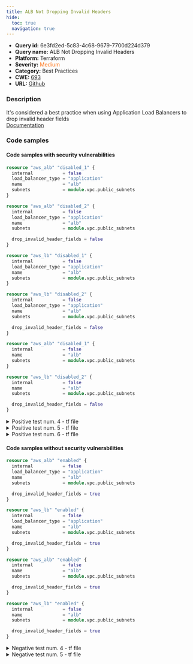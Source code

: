 ```yaml
---
title: ALB Not Dropping Invalid Headers
hide:
  toc: true
  navigation: true
---
```


<style>
  .highlight .hll {
    background-color: #ff171742;
  }
  .md-content {
    max-width: 1100px;
    margin: 0 auto;
  }
</style>

-   **Query id:** 6e3fd2ed-5c83-4c68-9679-7700d224d379
-   **Query name:** ALB Not Dropping Invalid Headers
-   **Platform:** Terraform
-   **Severity:** <span style="color:#ff7213">Medium</span>
-   **Category:** Best Practices
-   **CWE:** <a href="https://cwe.mitre.org/data/definitions/693.html" onclick="newWindowOpenerSafe(event, 'https://cwe.mitre.org/data/definitions/693.html')">693</a>
-   **URL:** [Github](https://github.com/Checkmarx/kics/tree/master/assets/queries/terraform/aws/alb_not_dropping_invalid_headers)

### Description
It's considered a best practice when using Application Load Balancers to drop invalid header fields<br>
[Documentation](https://registry.terraform.io/providers/hashicorp/aws/latest/docs/resources/lb#drop_invalid_header_fields)

### Code samples
#### Code samples with security vulnerabilities
```tf title="Positive test num. 1 - tf file" hl_lines="1 14"
resource "aws_alb" "disabled_1" {
  internal           = false
  load_balancer_type = "application"
  name               = "alb"
  subnets            = module.vpc.public_subnets
}

resource "aws_alb" "disabled_2" {
  internal           = false
  load_balancer_type = "application"
  name               = "alb"
  subnets            = module.vpc.public_subnets

  drop_invalid_header_fields = false
}

```
```tf title="Positive test num. 2 - tf file" hl_lines="1 14"
resource "aws_lb" "disabled_1" {
  internal           = false
  load_balancer_type = "application"
  name               = "alb"
  subnets            = module.vpc.public_subnets
}

resource "aws_lb" "disabled_2" {
  internal           = false
  load_balancer_type = "application"
  name               = "alb"
  subnets            = module.vpc.public_subnets

  drop_invalid_header_fields = false
}

```
```tf title="Positive test num. 3 - tf file" hl_lines="1 12"
resource "aws_alb" "disabled_1" {
  internal           = false
  name               = "alb"
  subnets            = module.vpc.public_subnets
}

resource "aws_lb" "disabled_2" {
  internal           = false
  name               = "alb"
  subnets            = module.vpc.public_subnets

  drop_invalid_header_fields = false
}

```
<details><summary>Positive test num. 4 - tf file</summary>

```tf hl_lines="8"
module "alb" {
  source  = "terraform-aws-modules/alb/aws"
  version = "~> 6.0"

  name = "my-alb"

  load_balancer_type = "application"
  drop_invalid_header_fields = false

  vpc_id             = "vpc-abcde012"
  subnets            = ["subnet-abcde012", "subnet-bcde012a"]
  security_groups    = ["sg-edcd9784", "sg-edcd9785"]

  access_logs = {
    bucket = "my-alb-logs"
  }

  target_groups = [
    {
      name_prefix      = "pref-"
      backend_protocol = "HTTP"
      backend_port     = 80
      target_type      = "instance"
      targets = [
        {
          target_id = "i-0123456789abcdefg"
          port = 80
        },
        {
          target_id = "i-a1b2c3d4e5f6g7h8i"
          port = 8080
        }
      ]
    }
  ]

  https_listeners = [
    {
      port               = 443
      protocol           = "HTTPS"
      certificate_arn    = "arn:aws:iam::123456789012:server-certificate/test_cert-123456789012"
      target_group_index = 0
    }
  ]

  http_tcp_listeners = [
    {
      port               = 80
      protocol           = "HTTP"
      target_group_index = 0
    }
  ]

  tags = {
    Environment = "Test"
  }
}

```
</details>
<details><summary>Positive test num. 5 - tf file</summary>

```tf hl_lines="1"
module "alb" {
  source  = "terraform-aws-modules/alb/aws"
  version = "~> 6.0"

  name = "my-alb"

  load_balancer_type = "application"

  vpc_id             = "vpc-abcde012"
  subnets            = ["subnet-abcde012", "subnet-bcde012a"]
  security_groups    = ["sg-edcd9784", "sg-edcd9785"]

  access_logs = {
    bucket = "my-alb-logs"
  }

  target_groups = [
    {
      name_prefix      = "pref-"
      backend_protocol = "HTTP"
      backend_port     = 80
      target_type      = "instance"
      targets = [
        {
          target_id = "i-0123456789abcdefg"
          port = 80
        },
        {
          target_id = "i-a1b2c3d4e5f6g7h8i"
          port = 8080
        }
      ]
    }
  ]

  https_listeners = [
    {
      port               = 443
      protocol           = "HTTPS"
      certificate_arn    = "arn:aws:iam::123456789012:server-certificate/test_cert-123456789012"
      target_group_index = 0
    }
  ]

  http_tcp_listeners = [
    {
      port               = 80
      protocol           = "HTTP"
      target_group_index = 0
    }
  ]

  tags = {
    Environment = "Test"
  }
}

```
</details>
<details><summary>Positive test num. 6 - tf file</summary>

```tf hl_lines="1"
module "alb" {
  source  = "terraform-aws-modules/alb/aws"
  version = "~> 6.0"

  name = "my-alb"

  vpc_id             = "vpc-abcde012"
  subnets            = ["subnet-abcde012", "subnet-bcde012a"]
  security_groups    = ["sg-edcd9784", "sg-edcd9785"]

  access_logs = {
    bucket = "my-alb-logs"
  }

  target_groups = [
    {
      name_prefix      = "pref-"
      backend_protocol = "HTTP"
      backend_port     = 80
      target_type      = "instance"
      targets = [
        {
          target_id = "i-0123456789abcdefg"
          port = 80
        },
        {
          target_id = "i-a1b2c3d4e5f6g7h8i"
          port = 8080
        }
      ]
    }
  ]

  https_listeners = [
    {
      port               = 443
      protocol           = "HTTPS"
      certificate_arn    = "arn:aws:iam::123456789012:server-certificate/test_cert-123456789012"
      target_group_index = 0
    }
  ]

  http_tcp_listeners = [
    {
      port               = 80
      protocol           = "HTTP"
      target_group_index = 0
    }
  ]

  tags = {
    Environment = "Test"
  }
}

```
</details>


#### Code samples without security vulnerabilities
```tf title="Negative test num. 1 - tf file"
resource "aws_alb" "enabled" {
  internal           = false
  load_balancer_type = "application"
  name               = "alb"
  subnets            = module.vpc.public_subnets

  drop_invalid_header_fields = true
}

```
```tf title="Negative test num. 2 - tf file"
resource "aws_lb" "enabled" {
  internal           = false
  load_balancer_type = "application"
  name               = "alb"
  subnets            = module.vpc.public_subnets

  drop_invalid_header_fields = true
}

```
```tf title="Negative test num. 3 - tf file"
resource "aws_alb" "enabled" {
  internal           = false
  name               = "alb"
  subnets            = module.vpc.public_subnets

  drop_invalid_header_fields = true
}

resource "aws_lb" "enabled" {
  internal           = false
  name               = "alb"
  subnets            = module.vpc.public_subnets

  drop_invalid_header_fields = true
}

```
<details><summary>Negative test num. 4 - tf file</summary>

```tf
module "alb" {
  source  = "terraform-aws-modules/alb/aws"
  version = "~> 6.0"

  name = "my-alb"

  load_balancer_type = "application"
  drop_invalid_header_fields = true

  vpc_id             = "vpc-abcde012"
  subnets            = ["subnet-abcde012", "subnet-bcde012a"]
  security_groups    = ["sg-edcd9784", "sg-edcd9785"]

  access_logs = {
    bucket = "my-alb-logs"
  }

  target_groups = [
    {
      name_prefix      = "pref-"
      backend_protocol = "HTTP"
      backend_port     = 80
      target_type      = "instance"
      targets = [
        {
          target_id = "i-0123456789abcdefg"
          port = 80
        },
        {
          target_id = "i-a1b2c3d4e5f6g7h8i"
          port = 8080
        }
      ]
    }
  ]

  https_listeners = [
    {
      port               = 443
      protocol           = "HTTPS"
      certificate_arn    = "arn:aws:iam::123456789012:server-certificate/test_cert-123456789012"
      target_group_index = 0
    }
  ]

  http_tcp_listeners = [
    {
      port               = 80
      protocol           = "HTTP"
      target_group_index = 0
    }
  ]

  tags = {
    Environment = "Test"
  }
}

```
</details>
<details><summary>Negative test num. 5 - tf file</summary>

```tf
module "alb" {
  source  = "terraform-aws-modules/alb/aws"
  version = "~> 6.0"

  name = "my-alb"

  drop_invalid_header_fields = true

  vpc_id             = "vpc-abcde012"
  subnets            = ["subnet-abcde012", "subnet-bcde012a"]
  security_groups    = ["sg-edcd9784", "sg-edcd9785"]

  access_logs = {
    bucket = "my-alb-logs"
  }

  target_groups = [
    {
      name_prefix      = "pref-"
      backend_protocol = "HTTP"
      backend_port     = 80
      target_type      = "instance"
      targets = [
        {
          target_id = "i-0123456789abcdefg"
          port = 80
        },
        {
          target_id = "i-a1b2c3d4e5f6g7h8i"
          port = 8080
        }
      ]
    }
  ]

  https_listeners = [
    {
      port               = 443
      protocol           = "HTTPS"
      certificate_arn    = "arn:aws:iam::123456789012:server-certificate/test_cert-123456789012"
      target_group_index = 0
    }
  ]

  http_tcp_listeners = [
    {
      port               = 80
      protocol           = "HTTP"
      target_group_index = 0
    }
  ]

  tags = {
    Environment = "Test"
  }
}

```
</details>
